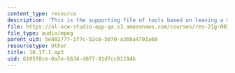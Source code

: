 ```yaml
---
content_type: resource
description: 'This is the supporting file of tools based on leaving a message. '
file: https://ol-ocw-studio-app-qa.s3.amazonaws.com/courses/res-21g-003-learning-chinese-a-foundation-course-in-mandarin-spring-2011/6105f8ce0a7e5634d07791d7cc81194b_10.17.1.mp3
file_type: audio/mpeg
parent_uid: 5e882777-1f7c-52c8-5070-a26ba4701a68
resourcetype: Other
title: 10.17.1.mp3
uid: 6105f8ce-0a7e-5634-d077-91d7cc81194b
---
```

